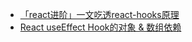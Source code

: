 
* [「react进阶」一文吃透react-hooks原理](https://juejin.cn/post/6944863057000529933)
* [React useEffect Hook的对象 & 数组依赖](https://delaprada.com/2021/03/13/React-useEffect-Hook%E7%9A%84%E5%AF%B9%E8%B1%A1-%E6%95%B0%E7%BB%84%E4%BE%9D%E8%B5%96/)